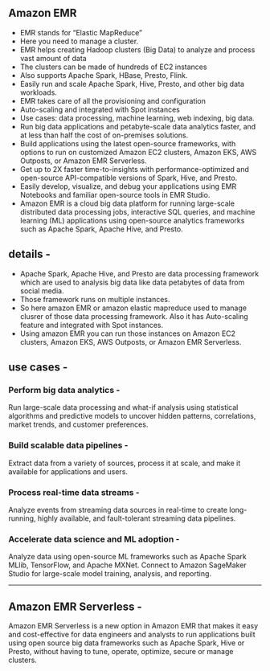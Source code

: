 ## Amazon EMR
- EMR stands for “Elastic MapReduce”
- Here you need to manage a cluster.
- EMR helps creating Hadoop clusters (Big Data) to analyze and process 
vast amount of data
- The clusters can be made of hundreds of EC2 instances
- Also supports Apache Spark, HBase, Presto, Flink.
- Easily run and scale Apache Spark, Hive, Presto, and other big data workloads.
- EMR takes care of all the provisioning and configuration
- Auto-scaling and integrated with Spot instances
- Use cases: data processing, machine learning, web indexing, big data.
- Run big data applications and petabyte-scale data analytics faster, and at less than half the cost of on-premises solutions.
- Build applications using the latest open-source frameworks, with options to run on customized Amazon EC2 clusters, Amazon EKS, AWS Outposts, or Amazon EMR Serverless.
- Get up to 2X faster time-to-insights with performance-optimized and open-source API-compatible versions of Spark, Hive, and Presto.
- Easily develop, visualize, and debug your applications using EMR Notebooks and familiar open-source tools in EMR Studio.
- Amazon EMR is a cloud big data platform for running large-scale distributed data processing jobs, interactive SQL queries, and machine learning (ML) applications using open-source analytics
frameworks such as Apache Spark, Apache Hive, and Presto.

## details -
- Apache Spark, Apache Hive, and Presto are data processing framework which are used to analysis big data like data petabytes of data from social media.
- Those framework runs on multiple instances.
- So here amazon EMR or amazon elastic mapreduce used to manage clusrer of those data processing framework. Also it has Auto-scaling feature and integrated with Spot instances.
- Using amazon EMR you can run those instances on Amazon EC2 clusters, Amazon EKS, AWS Outposts, or Amazon EMR Serverless.

## use cases -
### Perform big data analytics - 
Run large-scale data processing and what-if analysis using statistical algorithms and predictive models to uncover hidden patterns, correlations, market trends, and customer preferences.

### Build scalable data pipelines -
Extract data from a variety of sources, process it at scale, and make it available for applications and users.

### Process real-time data streams -
Analyze events from streaming data sources in real-time to create long-running, highly available, and fault-tolerant streaming data pipelines.

### Accelerate data science and ML adoption -
Analyze data using open-source ML frameworks such as Apache Spark MLlib, TensorFlow, and Apache MXNet. Connect to Amazon SageMaker Studio for large-scale model training, analysis, and reporting.

---
## Amazon EMR Serverless -
Amazon EMR Serverless is a new option in Amazon EMR that makes it easy and cost-effective for data engineers and analysts to run applications built using open source big data frameworks such as Apache Spark, Hive or Presto, without having to tune, operate, optimize, secure or manage clusters.
